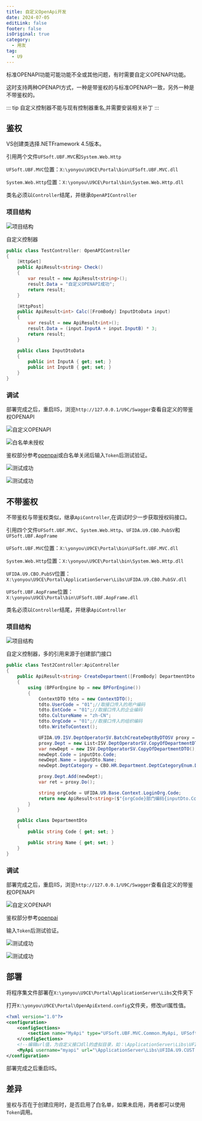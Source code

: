 ```yaml
---
title: 自定义OpenApi开发
date: 2024-07-05
editLink: false
footer: false
isOriginal: true
category:
  - 用友
tag:
  - U9
---
```


标准OPENAPI功能可能功能不全或其他问题，有时需要自定义OPENAPI功能。

这时支持两种OPENAPI方式，一种是带鉴权的与标准OPENAPI一致，另外一种是不带鉴权的。

::: tip
自定义控制器不能与现有控制器重名,并需要安装相关补丁
:::

## 鉴权

VS创建类选择.NETFramework 4.5版本。

引用两个文件`UFSoft.UBF.MVC`和`System.Web.Http`

`UFSoft.UBF.MVC`位置：`X:\yonyou\U9CE\Portal\bin\UFSoft.UBF.MVC.dll`

`System.Web.Http`位置：`X:\yonyou\U9CE\Portal\bin\System.Web.Http.dll`

类名必须以`Controller`结尾，并继承`OpenAPIController`

### 项目结构

![项目结构](https://nas.ilyl.life:8092/yonyou/u9c/openapi/def/def-openapi.png)

自定义控制器

```cs
public class TestController: OpenAPIController
{
    [HttpGet]
    public ApiResult<string> Check()
    {
        var result = new ApiResult<string>();
        result.Data = "自定义OPENAPI成功";
        return result;
    }

    [HttpPost]
    public ApiResult<int> Calc([FromBody] InputDtoData input)
    {
        var result = new ApiResult<int>();
        result.Data = (input.InputA + input.InputB) * 3;
        return result;
    }

    public class InputDtoData
    {
        public int InputA { get; set; }
        public int InputB { get; set; }
    }
}
```

### 调试

部署完成之后，重启IIS，浏览`http://127.0.0.1/U9C/Swagger`查看自定义的带鉴权OPENAPI

![自定义OPENAPI](https://nas.ilyl.life:8092/yonyou/u9c/openapi/def/def-openapi2.png)

![白名单未授权](https://nas.ilyl.life:8092/yonyou/u9c/openapi/def/def-openapi5.png)

鉴权部分参考[openpai](openapi.md)或白名单关闭后输入`Token`后测试验证。

![测试成功](https://nas.ilyl.life:8092/yonyou/u9c/openapi/def/def-openapi-test1.png)

![测试成功](https://nas.ilyl.life:8092/yonyou/u9c/openapi/def/def-openapi-test2.png)

## 不带鉴权

不带鉴权与带鉴权类似，继承`ApiController`,在调试时少一步获取授权码接口。

引用四个文件`UFSoft.UBF.MVC`、`System.Web.Http`、`UFIDA.U9.CBO.PubSV`和`UFSoft.UBF.AopFrame`

`UFSoft.UBF.MVC`位置：`X:\yonyou\U9CE\Portal\bin\UFSoft.UBF.MVC.dll`

`System.Web.Http`位置：`X:\yonyou\U9CE\Portal\bin\System.Web.Http.dll`

`UFIDA.U9.CBO.PubSV`位置：`X:\yonyou\U9CE\Portal\ApplicationServer\Libs\UFIDA.U9.CBO.PubSV.dll`

`UFSoft.UBF.AopFrame`位置：`X:\yonyou\U9CE\Portal\bin\UFSoft.UBF.AopFrame.dll`

类名必须以`Controller`结尾，并继承`ApiController`

### 项目结构

![项目结构](https://nas.ilyl.life:8092/yonyou/u9c/openapi/def/def-openapi3.png)

自定义控制器，多的引用来源于创建部门接口

```cs
public class Test2Controller:ApiController
{
    public ApiResult<string> CreateDepartment([FromBody] DepartmentDto inputDto)
    {
        using (BPForEngine bp = new BPForEngine())
        {
            ContextDTO tdto = new ContextDTO();
            tdto.UserCode = "01";//取接口传入的用户编码
            tdto.EntCode = "01";//取接口传入的企业编码
            tdto.CultureName = "zh-CN";
            tdto.OrgCode = "01";//取接口传入的组织编码
            tdto.WriteToContext();

            UFIDA.U9.ISV.DeptOperatorSV.BatchCreateDeptByDTOSV proxy = new ISV.DeptOperatorSV.BatchCreateDeptByDTOSV();
            proxy.Dept = new List<ISV.DeptOperatorSV.CopyOfDepartmentDTO>();
            var newDept = new ISV.DeptOperatorSV.CopyOfDepartmentDTO();
            newDept.Code = inputDto.Code;
            newDept.Name = inputDto.Name;
            newDept.DeptCategory = CBO.HR.Department.DeptCategoryEnum.Development;

            proxy.Dept.Add(newDept);
            var ret = proxy.Do();

            string orgCode = UFIDA.U9.Base.Context.LoginOrg.Code;
            return new ApiResult<string>($"{orgCode}部门编码{inputDto.Code}创建成功");
        }
    }

    public class DepartmentDto
    {
        public string Code { get; set; }

        public string Name { get; set; }
    }
}
```

### 调试

部署完成之后，重启IIS，浏览`http://127.0.0.1/U9C/Swagger`查看自定义的带鉴权OPENAPI

![自定义OPENAPI](https://nas.ilyl.life:8092/yonyou/u9c/openapi/def/def-openapi4.png)

鉴权部分参考[openpai](openapi.md)

输入`Token`后测试验证。

![测试成功](https://nas.ilyl.life:8092/yonyou/u9c/openapi/def/def-openapi-test3.png)

![测试成功](https://nas.ilyl.life:8092/yonyou/u9c/openapi/def/def-openapi-test4.png)

## 部署

将程序集文件部署在`X:\yonyou\U9CE\Portal\ApplicationServer\Libs`文件夹下

打开`X:\yonyou\U9CE\Portal\OpenApiExtend.config`文件夹，修改url属性值。

```xml
<?xml version="1.0"?>
<configuration>
	<configSections>
        <section name="MyApi" type="UFSoft.UBF.MVC.Common.MyApi, UFSoft.UBF.MVC" />
    </configSections>
	<!--编辑url值，为自定义接口dll的虚拟目录，如：\ApplicationServer\Libs\UFIDA.U9.ISV.RestSV.dll，多个用;隔开，如：\ApplicationServer\Libs\UFIDA.U9.ISV.RestSV.dll;\ApplicationServer\Libs\UFIDA.U9.HI.HIBP.dll-->
	<MyApi username="myapi" url="\ApplicationServer\Libs\UFIDA.U9.CUST.OPENAPI.AUTH.dll;\ApplicationServer\Libs\UFIDA.U9.CUST.OPENAPI.NOAUTH.dll"></MyApi>
</configuration>
```

部署完成之后重启IIS。

## 差异

鉴权与否在于创建应用时，是否启用了白名单，如果未启用，两者都可以使用`Token`调用。
